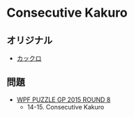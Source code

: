 # Consecutive Kakuro

## オリジナル
- [カックロ](kakuro.md)

## 問題
- [WPF PUZZLE GP 2015 ROUND 8](../questions/wpfpgp2015_8.md)
	- 14-15. Consecutive Kakuro
